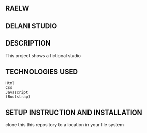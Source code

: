 ## RAELW
## DELANI STUDIO
## DESCRIPTION
   This project shows a fictional studio
## TECHNOLOGIES USED
    Html
    Css
    Javascript 
    (Bootstrap)
## SETUP INSTRUCTION AND INSTALLATION
   clone this this repository to a location in your file system


